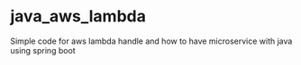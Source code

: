 # java_aws_lambda
Simple code for aws lambda handle and how to have microservice with java using spring boot

